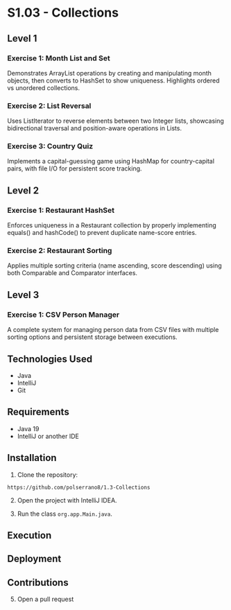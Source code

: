 
# S1.03 - Collections

## Level 1

### Exercise 1: Month List and Set
Demonstrates ArrayList operations by creating and manipulating month objects, then converts to HashSet to show uniqueness. Highlights ordered vs unordered collections.

### Exercise 2: List Reversal
Uses ListIterator to reverse elements between two Integer lists, showcasing bidirectional traversal and position-aware operations in Lists.

### Exercise 3: Country Quiz
Implements a capital-guessing game using HashMap for country-capital pairs, with file I/O for persistent score tracking.

## Level 2

### Exercise 1: Restaurant HashSet
Enforces uniqueness in a Restaurant collection by properly implementing equals() and hashCode() to prevent duplicate name-score entries.

### Exercise 2: Restaurant Sorting
Applies multiple sorting criteria (name ascending, score descending) using both Comparable and Comparator interfaces.

## Level 3

### Exercise 1: CSV Person Manager
A complete system for managing person data from CSV files with multiple sorting options and persistent storage between executions.

## Technologies Used
* Java
* IntelliJ
* Git

## Requirements
* Java 19
* IntelliJ or another IDE

## Installation

1. Clone the repository:
```
https://github.com/polserrano8/1.3-Collections
```
2. Open the project with IntelliJ IDEA.

3. Run the class `org.app.Main.java`.

## Execution

## Deployment

## Contributions


5. Open a pull request
